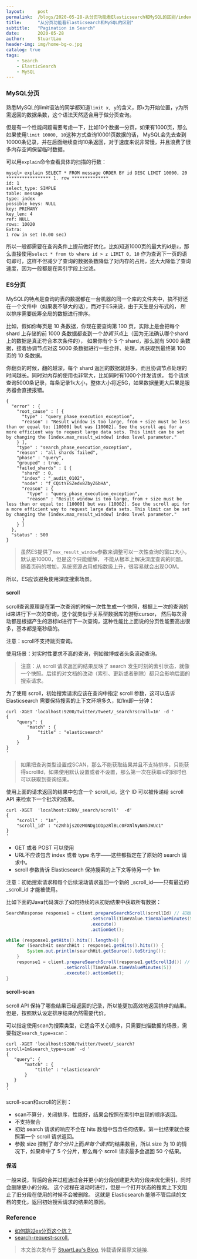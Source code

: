 ```yaml
---
layout:     post
permalink:  /blogs/2020-05-28-从分页功能看Elasticsearch和MySQL的区别/index.html
title:      "从分页功能看Elasticsearch和MySQL的区别"
subtitle:   "Pagination in Search"
date:       2020-05-28
author:     StuartLau
header-img: img/home-bg-o.jpg
catalog: true
tags:
    - Search
    - ElasticSearch
    - MySQL
---
```



### MySQL分页
熟悉MySQL的limit语法的同学都知道`limit x, y`的含义，即`x`为开始位置，`y`为所需返回的数据条数，这个语法天然适合用于做分页查询。

但是有一个性能问题需要考虑一下，比如10个数据一分页，如果有1000页，那么如果使用`limit 10000, 10`这种方式查询10001页数据的话，
MySQL会先去查到10000条记录，并在后面继续查询10条返回，对于速度来说非常慢，并且浪费了很多内存空间保留临时数据。

可以用`explain`命令查看具体的扫描的行数：
```
mysql> explain SELECT * FROM message ORDER BY id DESC LIMIT 10000, 20
***************** 1. row **************
id: 1
select_type: SIMPLE
table: message
type: index
possible_keys: NULL
key: PRIMARY
key_len: 4
ref: NULL
rows: 10020
Extra:
1 row in set (0.00 sec)
```

所以一般都需要在查询条件上提前做好优化，比如知道1000页的最大的id是`z`，那么直接使用`select * from tb where id > z LIMIT 0, 10`
作为查询下一页的语句即可，这样不但减少了查询的数据条数降低了对内存的占用，还大大降低了查询速度，因为一般都是在索引字段上过滤。

### ES分页
MySQL的特点是查询的表的数据都在一台机器的同一个库的文件夹中，搞不好还在一个文件中（如果表不够大的话），而对于ES来说，由于天生是分布式的，
所以排序需要统筹全局的数据进行排序。

比如，假如你每页是 10 条数据，你现在要查询第 100 页，实际上是会把每个 shard 上存储的前 1000 
条数据都查到一个*协调节点*上（因为无法确认哪个shard上的数据是真正符合本次条件的），
如果你有个 5 个 shard，那么就有 5000 条数据，接着协调节点对这 5000 条数据进行一些合并、处理，再获取到最终第 100 页的 10 条数据。

你翻页的时候，翻的越深，每个 shard 返回的数据就越多，而且协调节点处理的时间越长。同时对内存的使用也非常大，比如同时有1000个并发请求，
每个请求查询5000条记录，每条记录1k大小，整体大小将近5G，如果数据量更大后果是服务器会直接报错。

```
{
  "error" : {
    "root_cause" : [ {
      "type" : "query_phase_execution_exception",
      "reason" : "Result window is too large, from + size must be less than or equal to: [10000] but was [10002]. See the scroll api for a more efficient way to request large data sets. This limit can be set by changing the [index.max_result_window] index level parameter."
    } ],
    "type" : "search_phase_execution_exception",
    "reason" : "all shards failed",
    "phase" : "query",
    "grouped" : true,
    "failed_shards" : [ {
      "shard" : 0,
      "index" : "_audit_0102",
      "node" : "f_CQitYESZedx8ZbyZ6bHA",
      "reason" : {
        "type" : "query_phase_execution_exception",
        "reason" : "Result window is too large, from + size must be less than or equal to: [10000] but was [10002]. See the scroll api for a more efficient way to request large data sets. This limit can be set by changing the [index.max_result_window] index level parameter."
      }
    } ]
  },
  "status" : 500
}
```

> 虽然ES提供了`max_result_window`参数来调整可以一次性查询的窗口大小，默认是10000，但是这个只能缓解，
不能从根本上解决深度查询的问题。随着页码的增加，系统资源占用成指数级上升，很容易就会出现OOM。

所以，ES应该避免使用深度搜索场景。

#### scroll
scroll查询原理是在第一次查询的时候一次性生成一个快照，根据上一次的查询的id来进行下一次的查询，这个就类似于关系型数据库的游标cursor，
然后每次滑动都是根据产生的游标id进行下一次查询，这种性能比上面说的分页性能要高出很多，基本都是毫秒级的。 

注意：scroll不支持跳页查询。 

使用场景：对实时性要求不高的查询，例如微博或者头条滚动查询。

> 注意：从 scroll 请求返回的结果反映了 search 发生时刻的索引状态，就像一个快照。后续的对文档的改动（索引、更新或者删除）都只会影响后面的搜索请求。

为了使用 scroll，初始搜索请求应该在查询中指定 scroll 参数，这可以告诉 Elasticsearch 需要保持搜索的上下文环境多久，如1m即一分钟：
```
curl -XGET 'localhost:9200/twitter/tweet/_search?scroll=1m' -d '
{
    "query": {
        "match" : {
            "title" : "elasticsearch"
        }
    }
}
'
```
> 如果把查询类型设置成SCAN，那么不能获取结果并且不支持排序，只能获得scrollId，如果使用默认设置或者不设置，那么第一次在获取id的同时也可以获取到查询结果。

使用上面的请求返回的结果中包含一个 scroll_id，这个 ID 可以被传递给 scroll API 来检索下一个批次的结果。

```
curl -XGET  'localhost:9200/_search/scroll'  -d'
{
    "scroll" : "1m", 
    "scroll_id" : "c2Nhbjs2OzM0NDg1ODpzRlBLc0FXNlNyNm5JWUc1" 
}
'
```
- GET 或者 POST 可以使用
- URL不应该包含 index 或者 type 名字——这些都指定在了原始的 search 请求中。
- scroll 参数告诉 Elasticsearch 保持搜索的上下文等待另一个 1m

注意：初始搜索请求和每个后续滚动请求返回一个新的 _scroll_id——只有最近的 _scroll_id 才能被使用。

比如下面的Java代码演示了如何持续的从初始结果中获取所有数据：
```java
SearchResponse response1 = client.prepareSearchScroll(scrollId) // 初始查询返回的scrollId
                                .setScroll(TimeValue.timeValueMinutes(5))
                                .execute()
                                .actionGet();

while (response1.getHits().hits().length>0) {
    for (SearchHit searchHit : response1.getHits().hits()) {
        System.out.println(searchHit.getSource().toString());
    }
    response1 = client.prepareSearchScroll(response1.getScrollId()) // 新的scrollId
                      .setScroll(TimeValue.timeValueMinutes(5))
                      .execute().actionGet();
}
```
#### scroll-scan
scroll API 保持了哪些结果已经返回的记录，所以能更加高效地返回排序的结果。但是，按照默认设定排序结果仍然需要代价。

可以指定使用scan为搜索类型，它适合不关心顺序，只需要扫描数据的场景，需要指定`search_type=scan`：
```
curl -XGET 'localhost:9200/twitter/tweet/_search?scroll=1m&search_type=scan' -d '
{
   "query": {
       "match" : {
           "title" : "elasticsearch"
       }
   }
}
'
```
scroll-scan和scroll的区别：
- scan不算分，关闭排序，性能好，结果会按照在索引中出现的顺序返回。
- 不支持聚合
- 初始 search 请求的响应不会在 hits 数组中包含任何结果。第一批结果就会按照第一个 scroll 请求返回。
- 参数 size 控制了*每个分片*上而*非每个请求*的结果数目，所以 size 为 10 的情况下，如果命中了 5 个分片，那么每个 scroll 请求最多会返回 50 个结果。

#### 保活
一般来说，背后的合并过程通过合并更小的分段创建更大的分段来优化索引，同时会删除更小的分段。
这个过程在滚动时进行，但是一个打开状态的搜索上下文阻止了旧分段在使用的时候不会被删除。
这就是 Elasticsearch 能够不管后续的文档的变化，返回初始搜索请求的结果的原因。

### Reference
- [如何跳过es分页这个坑？](https://my.oschina.net/u/1787735/blog/3024051)
- [search-request-scroll.](https://www.elastic.co/guide/en/elasticsearch/reference/2.0/search-request-scroll.html)

> 本文首次发布于 [StuartLau's Blog](https://stuartlau.github.io), 
转载请保留原文链接.
